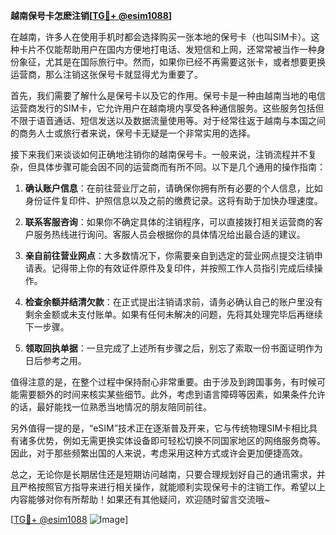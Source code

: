 **越南保号卡怎麽注销[[TG💪+ @esim1088](https://t.me/s/esim1088)]**

在越南，许多人在使用手机时都会选择购买一张本地的保号卡（也叫SIM卡）。这种卡片不仅能帮助用户在国内方便地打电话、发短信和上网，还常常被当作一种身份象征，尤其是在国际旅行中。然而，如果你已经不再需要这张卡，或者想要更换运营商，那么注销这张保号卡就显得尤为重要了。

首先，我们需要了解什么是保号卡以及它的作用。保号卡是一种由越南当地的电信运营商发行的SIM卡，它允许用户在越南境内享受各种通信服务。这些服务包括但不限于语音通话、短信发送以及数据流量使用等。对于经常往返于越南与本国之间的商务人士或旅行者来说，保号卡无疑是一个非常实用的选择。

接下来我们来谈谈如何正确地注销你的越南保号卡。一般来说，注销流程并不复杂，但具体步骤可能会因不同的运营商而有所不同。以下是几个通用的操作指南：

1. **确认账户信息**：在前往营业厅之前，请确保你拥有所有必要的个人信息，比如身份证件复印件、护照信息以及之前的缴费记录。这将有助于加快办理速度。

2. **联系客服咨询**：如果你不确定具体的注销程序，可以直接拨打相关运营商的客户服务热线进行询问。客服人员会根据你的具体情况给出最合适的建议。

3. **亲自前往营业网点**：大多数情况下，你需要亲自到选定的营业网点提交注销申请表。记得带上你的有效证件原件及复印件，并按照工作人员指引完成后续操作。

4. **检查余额并结清欠款**：在正式提出注销请求前，请务必确认自己的账户里没有剩余金额或未支付账单。如果有任何未解决的问题，先将其处理完毕后再继续下一步骤。

5. **领取回执单据**：一旦完成了上述所有步骤之后，别忘了索取一份书面证明作为日后参考之用。

值得注意的是，在整个过程中保持耐心非常重要。由于涉及到跨国事务，有时候可能需要额外的时间来核实某些细节。此外，考虑到语言障碍等因素，如果条件允许的话，最好能找一位熟悉当地情况的朋友陪同前往。

另外值得一提的是，“eSIM”技术正在逐渐普及开来，它与传统物理SIM卡相比具有诸多优势，例如无需更换实体设备即可轻松切换不同国家地区的网络服务商等。因此，对于那些频繁出国的人来说，考虑采用这种方式或许会更加便捷高效。

总之，无论你是长期居住还是短期访问越南，只要合理规划好自己的通讯需求，并且严格按照官方指导来进行相关操作，就能顺利实现保号卡的注销工作。希望以上内容能够对你有所帮助！如果还有其他疑问，欢迎随时留言交流哦~

[[TG💪+ @esim1088](https://t.me/s/esim1088) ![Image](https://i.postimg.cc/4NQfJmqS/Snipaste-2025-05-13-00-14-12.png)]